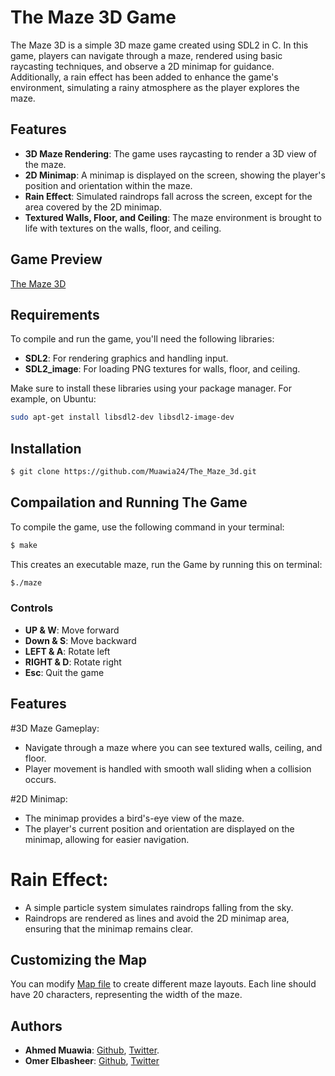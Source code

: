 # The Maze 3D Game

The Maze 3D is a simple 3D maze game created using SDL2 in C. In this game, players can navigate through a maze, rendered using basic raycasting techniques, and observe a 2D minimap for guidance. Additionally, a rain effect has been added to enhance the game's environment, simulating a rainy atmosphere as the player explores the maze.

## Features
- **3D Maze Rendering**: The game uses raycasting to render a 3D view of the maze.
- **2D Minimap**: A minimap is displayed on the screen, showing the player's position and orientation within the maze.
- **Rain Effect**: Simulated raindrops fall across the screen, except for the area covered by the 2D minimap.
- **Textured Walls, Floor, and Ceiling**: The maze environment is brought to life with textures on the walls, floor, and ceiling.

## Game Preview
[The Maze 3D](images/screenshot.png)

## Requirements
To compile and run the game, you'll need the following libraries:
- **SDL2**: For rendering graphics and handling input.
- **SDL2_image**: For loading PNG textures for walls, floor, and ceiling.

Make sure to install these libraries using your package manager. For example, on Ubuntu:
```bash
sudo apt-get install libsdl2-dev libsdl2-image-dev
```
## Installation
```bash
$ git clone https://github.com/Muawia24/The_Maze_3d.git
```

## Compailation and Running The Game
To compile the game, use the following command in your terminal:
```bash
$ make
```
This creates an executable maze, run the Game by running this on terminal:
```bash
$./maze
```

### Controls

- **UP & W**: Move forward
- **Down & S**: Move backward
- **LEFT & A**: Rotate left
- **RIGHT & D**: Rotate right
- **Esc**: Quit the game

## Features

#3D Maze Gameplay:

- Navigate through a maze where you can see textured walls, ceiling, and floor.
- Player movement is handled with smooth wall sliding when a collision occurs.

#2D Minimap:

- The minimap provides a bird's-eye view of the maze.
- The player's current position and orientation are displayed on the minimap, allowing for easier navigation.

# Rain Effect:

- A simple particle system simulates raindrops falling from the sky.
- Raindrops are rendered as lines and avoid the 2D minimap area, ensuring that the minimap remains clear.

## Customizing the Map

You can modify [Map file](maps/map.txt) to create different maze layouts. Each line should have 20 characters, representing the width of the maze.

## Authors

- **Ahmed Muawia**: [Github](https://github.com/Muawia24), [Twitter](https://x.com/0x01_Muawia).
- **Omer Elbasheer**: [Github](https://github.com/Mr-Robinhood), [Twitter](https://x.com/omerjr7)
